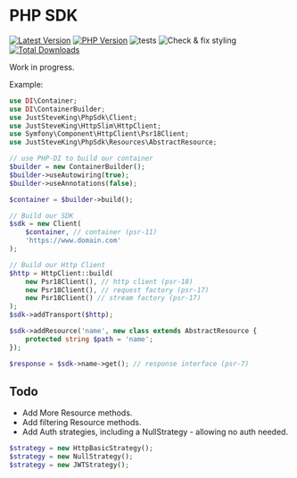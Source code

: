 # PHP SDK

<!-- BADGES_START -->
[![Latest Version][badge-release]][packagist]
[![PHP Version][badge-php]][php]
![tests](https://github.com/JustSteveKing/php-sdk/workflows/tests/badge.svg)
![Check & fix styling](https://github.com/JustSteveKing/php-sdk/workflows/Code%20style/badge.svg)
[![Total Downloads][badge-downloads]][downloads]

[badge-release]: https://img.shields.io/packagist/v/juststeveking/php-sdk.svg?style=flat-square&label=release
[badge-php]: https://img.shields.io/packagist/php-v/juststeveking/php-sdk.svg?style=flat-square
[badge-downloads]: https://img.shields.io/packagist/dt/juststeveking/php-sdk.svg?style=flat-square&colorB=mediumvioletred

[packagist]: https://packagist.org/packages/juststeveking/php-sdk.svg
[php]: https://php.net
[downloads]: https://packagist.org/packages/juststeveking/php-sdk.svg
<!-- BADGES_END -->

Work in progress.

Example:

```php
use DI\Container;
use DI\ContainerBuilder;
use JustSteveKing\PhpSdk\Client;
use JustSteveKing\HttpSlim\HttpClient;
use Symfony\Component\HttpClient\Psr18Client;
use JustSteveKing\PhpSdk\Resources\AbstractResource;

// use PHP-DI to build our container
$builder = new ContainerBuilder();
$builder->useAutowiring(true);
$builder->useAnnotations(false);

$container = $builder->build();

// Build our SDK
$sdk = new Client(
    $container, // container (psr-11)
    'https://www.domain.com'
);

// Build our Http Client
$http = HttpClient::build(
    new Psr18Client(), // http client (psr-18)
    new Psr18Client(), // request factory (psr-17)
    new Psr18Client() // stream factory (psr-17)
);
$sdk->addTransport($http);

$sdk->addResource('name', new class extends AbstractResource {
    protected string $path = 'name';
});

$response = $sdk->name->get(); // response interface (psr-7)
```

## Todo

- Add More Resource methods.
- Add filtering Resource methods.
- Add Auth strategies, including a NullStrategy - allowing no auth needed.


```php
$strategy = new HttpBasicStrategy();
$strategy = new NullStrategy();
$strategy = new JWTStrategy();
```
